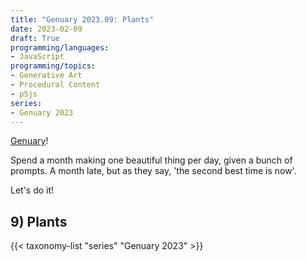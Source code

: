 ```yaml
---
title: "Genuary 2023.09: Plants"
date: 2023-02-09
draft: True
programming/languages:
- JavaScript
programming/topics:
- Generative Art
- Procedural Content
- p5js
series:
- Genuary 2023
---
```

[Genuary](https://genuary.art/)! 

Spend a month making one beautiful thing per day, given a bunch of prompts. A month late, but as they say, 'the second best time is now'.  

Let's do it!



## 9) Plants

<!--more-->

{{< taxonomy-list "series" "Genuary 2023" >}}
